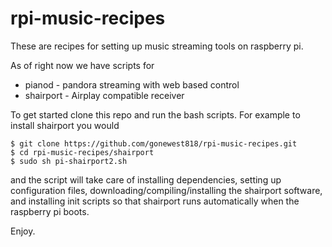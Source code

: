 rpi-music-recipes
=================

These are recipes for setting up music streaming tools on raspberry pi.

As of right now we have scripts for

* pianod - pandora streaming with web based control
* shairport - Airplay compatible receiver


To get started clone this repo and run the bash scripts.  For example
to install shairport you would

    $ git clone https://github.com/gonewest818/rpi-music-recipes.git
    $ cd rpi-music-recipes/shairport
    $ sudo sh pi-shairport2.sh

and the script will take care of installing dependencies, setting up
configuration files, downloading/compiling/installing the shairport
software, and installing init scripts so that shairport runs automatically
when the raspberry pi boots.

Enjoy.




